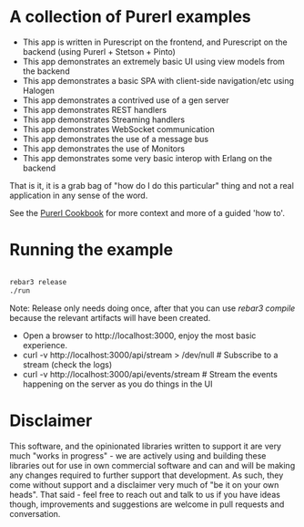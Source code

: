 A collection of Purerl examples
==

- This app is written in Purescript on the frontend, and Purescript on the backend (using Purerl + Stetson + Pinto)
- This app demonstrates an extremely basic UI using view models from the backend
- This app demonstrates a basic SPA with client-side navigation/etc using Halogen
- This app demonstrates a contrived use of a gen server
- This app demonstrates REST handlers
- This app demonstrates Streaming handlers
- This app demonstrates WebSocket communication
- This app demonstrates the use of a message bus
- This app demonstrates the use of Monitors
- This app demonstrates some very basic interop with Erlang on the backend

That is it,  it is a grab bag of "how do I do this particular" thing and not a real application in any sense of the word.

See the [Purerl Cookbook](https://purerl-cookbook.readthedocs.io/en/latest/) for more context and more of a guided 'how to'.

Running the example
==

``` bash

rebar3 release
./run

```

Note: Release only needs doing once, after that you can use *rebar3 compile* because the relevant artifacts will have been created.

- Open a browser to http://localhost:3000, enjoy the most basic experience.
- curl -v http://localhost:3000/api/stream > /dev/null # Subscribe to a stream (check the logs)
- curl -v http://localhost:3000/api/events/stream # Stream the events happening on the server as you do things in the UI

Disclaimer
==

This software, and the opinionated libraries written to support it are very much "works in progress" - we are actively using and building these libraries out for use in own commercial software and can and will be making any changes required to further support that development. As such, they come without support and a disclaimer very much of "be it on your own heads". That said - feel free to reach out and talk to us if you have ideas though, improvements and suggestions are welcome in pull requests and conversation.

